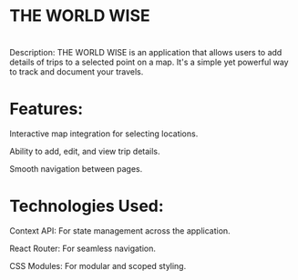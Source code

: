 #  THE WORLD WISE
#
Description:
THE WORLD WISE is an application that allows users to add details of trips to a selected point on a map. It's a simple yet powerful way to track and document your travels.
# Features:

Interactive map integration for selecting locations.

Ability to add, edit, and view trip details.

Smooth navigation between pages.
# Technologies Used:

Context API: For state management across the application.

React Router: For seamless navigation.

CSS Modules: For modular and scoped styling.
